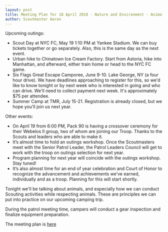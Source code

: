 ```yaml
---
layout: post
title: Meeting Plan for 18 April 2018 - Nature and Environment - Animals
author: Scoutmaster Aaron
---
```

Upcoming outings:

* Scout Day at NYC FC, May 19 1:10 PM at Yankee Stadium. We can buy tickets together or go separately. Also, this is the same day as the next event.
* Urban hike to Chinatown Ice Cream Factory. Start from Astoria, hike into Manhattan, and afterward, either train home or head to the NYC FC game.
* Six Flags Great Escape Camporee, June 9-10. Lake George, NY (a four hour drive). We have deadlines approaching to register for this, so we'd like to know tonight or by next week who is interested in going and who can drive. We'll need to collect payment next week. It's approximately $75 per attendee.
* Summer Camp at TMR, July 15-21. Registration is already closed, but we hope you’ll join us next year.

Other events:

* On April 19 from 6:00 PM, Pack 90 is having a crossover ceremony for their Webelos II group, two of whom are joining our Troop. Thanks to the Scouts and leaders who are able to make it.
* It’s almost time to hold an outings workshop. Once the Scoutmasters meet with the Senior Patrol Leader, the Patrol Leaders Council will get to work with the troop on outings selection for next year.
* Program planning for next year will coincide with the outings workshop. Stay tuned!
* It’s also almost time for an end of year celebration and Court of Honor to recognize the advancement and achievements we’ve earned, individually and as a troop. Planning for this will start shortly.

Tonight we'll be talking about animals, and especially how we can conduct Scouting activities while respecting animals. These are principles we can put into practice on our upcoming camping trip.

During the patrol meeting time, campers will conduct a gear inspection and finalize equipment preparation.

The meeting plan is [here](https://docs.google.com/document/d/15BRl_iv0SfjCB8OJxaHwd8iE9qqM-nkDHlovQ9ct0N8/edit?usp=sharing)
